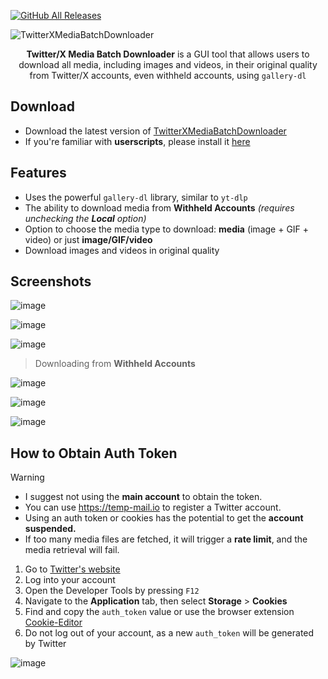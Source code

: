 [![GitHub All Releases](https://img.shields.io/github/downloads/afkarxyz/Twitter-X-Media-Batch-Downloader/total?style=for-the-badge)](https://github.com/afkarxyz/Twitter-X-Media-Batch-Downloader/releases)

![TwitterXMediaBatchDownloader](https://github.com/user-attachments/assets/354d7470-c01c-4aa6-9da1-ea6c42d27330)

<div align="center">
<b>Twitter/X Media Batch Downloader</b> is a GUI tool that allows users to download all media, including images and videos, in their original quality from Twitter/X accounts, even withheld accounts, using <code>gallery-dl</code>
</div>

## Download

- Download the latest version of [TwitterXMediaBatchDownloader](https://github.com/afkarxyz/Twitter-X-Media-Batch-Downloader/releases/download/v1.4/TwitterXMediaBatchDownloader.exe)
- If you're familiar with **userscripts**, please install it [here](https://greasyfork.org/en/scripts/523157-twitter-x-media-batch-downloader)

## Features

- Uses the powerful `gallery-dl` library, similar to `yt-dlp`
- The ability to download media from **Withheld Accounts** _(requires unchecking the **Local** option)_
- Option to choose the media type to download: **media** (image + GIF + video) or just **image/GIF/video**
- Download images and videos in original quality
  
## Screenshots

![image](https://github.com/user-attachments/assets/085cdcee-5272-41bb-8612-06737c0ebe32)

![image](https://github.com/user-attachments/assets/3e71f14b-c4f0-4e86-87d5-9217d88cb0c2)

![image](https://github.com/user-attachments/assets/c4e086c2-d4d5-4eee-8bab-dba8e5fdd90d)

> Downloading from **Withheld Accounts**

![image](https://github.com/user-attachments/assets/f5e301cf-9700-4986-a87d-8424be40db5c)

![image](https://github.com/user-attachments/assets/92f814b1-069f-4605-b31f-8a5ff8dc0f17)

![image](https://github.com/user-attachments/assets/c6e7dc0d-659d-456e-b30c-6cca66fe9359)

## How to Obtain Auth Token

> [!Warning]
> - I suggest not using the **main account** to obtain the token.
> - You can use https://temp-mail.io to register a Twitter account.
> - Using an auth token or cookies has the potential to get the **account suspended.**
> - If too many media files are fetched, it will trigger a **rate limit**, and the media retrieval will fail.

1. Go to [Twitter's website](https://www.x.com/)
2. Log into your account
3. Open the Developer Tools by pressing `F12`
4. Navigate to the **Application** tab, then select **Storage** > **Cookies**
5. Find and copy the `auth_token` value or use the browser extension [Cookie-Editor](https://cookie-editor.com/)
6. Do not log out of your account, as a new `auth_token` will be generated by Twitter
   
![image](https://github.com/user-attachments/assets/50f819da-7490-4f3c-b130-c5a3ee482e2d)
